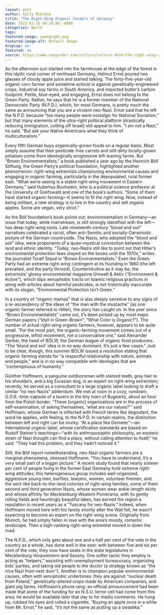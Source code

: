 ```yaml
---
layout: post
author: Sally McGrane
title: "The Right-Wing Organic Farmers of Germany"
date: 2022-03-25 04:20:00 -0600
categories: World  
tags: 
featured-image: opengraph.png
featured-image-alt: Default Image
dropcap: on 
featured: no 
source: https://www.newyorker.com/culture/culture-desk/the-right-wing-organic-farmers-of-germany
---
```

As the afternoon sun slanted into the farmhouse at the edge of the forest in this idyllic rural corner of northeast Germany, Helmut Ernst poured two glasses of cloudy apple juice and started talking. The forty-five-year-old organic corn farmer and sometime activist is against genetically-engineered crops, industrial soy farms in South America, and imported butter’s carbon footprint. Petite, blue-eyed, and engaging, Ernst does not belong to the Green Party. Rather, he says that he is a former member of the National Democratic Party (N.P.D.), which, for most Germans, is pretty much the same as announcing that you are a virulent neo-Nazi. Ernst said that he left the N.P.D. because “too many people were nostalgic for National Socialism,” but that many elements of the ultra-right political platform (drastically reducing immigration, cutting off Israel) still appeal to him. “I am not a Nazi,” he said. “But ask your Native Americans what they think of multiculturalism.”

Every fifth German buys organically-grown foods on a regular basis. Most simply assume that their pesticide-free carrots and still-dirty locally-grown potatoes come from ideologically progressive left-leaning farms. But “Brown Environmentalists,” a book published a year ago by the Heinrich Böll Stiftung, the Green Party’s political foundation, highlighted another phenomenon: right-wing extremists championing environmental causes and engaging in organic farming, particularly in the depopulated, rural former east. “What we’re seeing is a stable right-wing movement in Eastern Germany,” said Hubertus Buchstein, who is a political science professor at the University of Greifswald and one of the book’s authors. “Some of them have started organic farming—it seems to fit the right wing. Now, instead of being militant, a new strategy is to live in the country and sell organic apples. Some are vegan, very strict.”

As the Böll foundation’s book points out, environmentalism in Germany—an issue that today, while mainstream, is still strongly identified with the left—has deep right-wing roots. Late nineteenth-century “blood and soil” narratives celebrated a racist, often anti-Semitic and socially-Darwinistic picture of the German countryside. The Nazis, who adopted the “blood and soil” idea, were proponents of a quasi-mystical connection between the land and ethnic identity. “Today, neo-Nazis still like to point out that Hitler’s environmental protection laws stayed on the books until the 1970s,” writes the journalist Toralf Staud in “Brown Environmentalists.” Even the Green Party had an extreme right-wing contingent at its founding in 1980 (the left prevailed, and the party thrived). Counterintuitive as it may be, the extremists’ glossy environmental magazine Umwelt & Aktiv (“Environment & Active”), which slips xenophobic tracts on Islamic religious practices in along with articles about harmful pesticides, is not historically inaccurate with its slogan, “Environmental Protection Isn’t Green.”

In a country of “organic mamas” that is also deeply sensitive to any signs of a re-ascendency of the ideas of “the man with the mustache” (as one organic farmer referred to Hitler), the story has caught on. In the year since “Brown Environmentalists” came out, it’s been picked up by most major German papers (“Idyll in Green-Brown”; “What Color is Organic?”). The number of actual right-wing organic farmers, however, appears to be quite small. “For the most part, the organic-farming movement comes out of a progressive, leftist movement, not a conservative one,” said Alexander Gerber, the head of BÖLW, the German league of organic food producers. “The ‘blood and soil’ idea is in no way dominant. It’s just a few cases.” Just to be clear, though, this summer BÖLW issued a resolution stating that organic farming stands for “a respectful relationship with nature, animals and people,” and is in no way compatible with ideologies that are “contemptuous of humanity.”

Günther Hoffmann, a sanguine outdoorsman with stained teeth, gray hair to his shoulders, and a big Eurasian dog, is an expert on right-wing extremism; recently, he served as a consultant to a large organic label looking to draft a similar “no neo-Nazis” addendum. We met at noon in a cozy, rundown, G.D.R.-time-capsule of a tavern in the tiny town of Bugewitz, about an hour from the Polish border. “These [organic] organizations are in the process of self-examination, of asking themselves, ‘what are our values?’” said Hoffmann, whose German is inflected with French terms like degoutant, the word he applies, with feeling, to the N.P.D. In certain realms, the distinction between left and right can be murky: “At a place like Demeter”—an international organic label, whose certification standards are based on Rudolf Steiner’s teachings—“with its anthroposophic philosophy, an esoteric strain of Nazi thought can find a place, without calling attention to itself,” he said. “They had this problem, and they hadn’t noticed it.”

Still, the Böll report notwithstanding, neo-Nazi organic farmers are a marginal phenomena, stressed Hoffmann. “You have to understand, it’s a very small part of a bigger picture.” A recent study found that nearly sixteen per cent of people living in the former East Germany hold extreme right-wing attitudes; this heterogeneous group includes well-organized, aggressive young men, barflies, lawyers, women, volunteer firemen, and the sect-like back-to-the-land colonies of right-wing families, some of them second and third generation Nazis, whose women wear ankle-length skirts and whose affinity for Mecklenburg-Western Pomerania, with its gently rolling fields and hauntingly beautiful lakes, has earned the region a reputation in recent years as a “Tuscany for neo-Nazis.” Indeed, when Hoffmann moved here with his family shortly after the Wall fell, he wasn’t expecting to become an expert on the right-wing scene. Originally from Munich, he had simply fallen in love with the area’s moody, romantic landscape. Then a high-ranking right-wing extremist moved in down the road.

The N.P.D., which only gets about one and a half per cent of the vote in the country as a whole, has done well in the east: with between five and six per cent of the vote, they now have seats in the state legislatures in Mecklenburg-Vorpommern and Saxony. One softer tactic they employ is acting as “helpers,” assisting with unemployment bureaucracy, organizing kids’ parties, and taking old people to the doctor (a strategy known as “the nice Nazi from next door”). Another is to champion popular environmental causes, often with xenophobic undertones: they are against “nuclear death from Poland,” genetically-altered crops made by American companies, and giant pig farms. Hoffmann’s phone rang: an official announcement had been made that some of the funding for an N.S.U. terror cell had come from this area; he would be available later that day to for media comments. He hung up, rubbed his eyes and rolled a cigarette. “Buying an apple once in a while from Mr. Ernst,” he said, “it’s not the same as putting up a swastika.”

